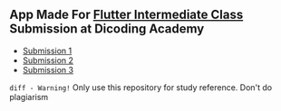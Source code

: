 ## App Made For [Flutter Intermediate Class](https://www.dicoding.com/academies/195) Submission at Dicoding Academy
- [Submission 1](/submission/restaurant_app1)
- [Submission 2](/submission/restaurant_app2)
- [Submission 3](/submission/restaurant_app3)

```diff - Warning!``` Only use this repository for study reference. Don't do plagiarism
